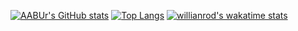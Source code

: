 [![AABUr's GitHub stats](https://github-readme-stats.vercel.app/api?username=AABur)](https://github.com/anuraghazra/github-readme-stats)
[![Top Langs](https://github-readme-stats.vercel.app/api/top-langs/?username=AABur)](https://github.com/anuraghazra/github-readme-stats)
[![willianrod's wakatime stats](https://github-readme-stats.vercel.app/api/wakatime?username=AABur)](https://github.com/anuraghazra/github-readme-stats)


<!--
![Metrics](https://metrics.lecoq.io/aabur)

[![AABur's GitHub stats](https://github-readme-stats.vercel.app/api?username=AABur&show_icons=true)](https://github.com/anuraghazra/github-readme-stats)

**AABur/AABur** is a ✨ _special_ ✨ repository because its `README.md` (this file) appears on your GitHub profile.

Here are some ideas to get you started:

- 🔭 I’m currently working on ...
- 🌱 I’m currently learning ...
- 👯 I’m looking to collaborate on ...
- 🤔 I’m looking for help with ...
- 💬 Ask me about ...
- 📫 How to reach me: ...
- 😄 Pronouns: ...
- ⚡ Fun fact: ...
-->
